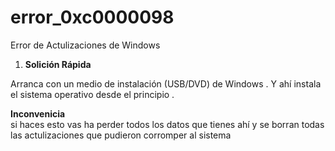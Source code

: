# error_0xc0000098
Error de Actulizaciones de Windows 


1. **Solición Rápida**


Arranca con un medio de instalación (USB/DVD) de Windows . Y ahí instala 
el sistema operativo desde el principio .
<br>

**Inconvenicia**
<br>
si haces esto vas ha perder todos los datos que tienes ahí y se borran todas las
actulizaciones que pudieron corromper al sistema